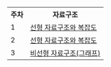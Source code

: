 <table>
<tr><th colspan="1">주차</th><th colspan="1">자료구조</th></tr>
<tr><td rowspan="1">1</td><td><a href = "https://blog.naver.com/wocjf0513/223163830534">선형 자료구조와 복잡도</a></td></tr>
<tr><td rowspan="1">2</td><td><a href = "https://blog.naver.com/wocjf0513/223163830534">선형 자료구조와 복잡도</a></td></tr>
 <tr><td rowspan="1">3</td><td><a href = "https://blog.naver.com/wocjf0513/223176886618">비선형 자료구조(그래프)</a></td></tr>
  
</table>
